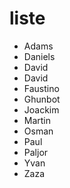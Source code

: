 # liste

* Adams
* Daniels
* David
* David
* Faustino
* Ghunbot
* Joackim
* Martin
* Osman
* Paul
* Paljor
* Yvan
* Zaza
